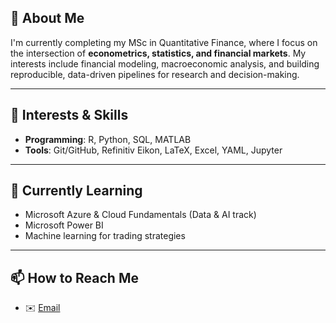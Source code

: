 ## 💼 About Me

I'm currently completing my MSc in Quantitative Finance, where I focus on the intersection of **econometrics, statistics, and financial markets**. My interests include financial modeling, macroeconomic analysis, and building reproducible, data-driven pipelines for research and decision-making.

---

## 🧠 Interests & Skills

- **Programming**: R, Python, SQL, MATLAB
- **Tools**: Git/GitHub, Refinitiv Eikon, LaTeX, Excel, YAML, Jupyter

---

## 🌱 Currently Learning

- Microsoft Azure & Cloud Fundamentals (Data & AI track)
- Microsoft Power BI 
- Machine learning for trading strategies  

---

## 📫 How to Reach Me
 
- ✉️ [Email](aicholpon.dk@gmail.com)
